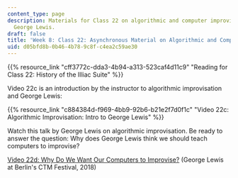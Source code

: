 ```yaml
---
content_type: page
description: Materials for Class 22 on algorithmic and computer improvisation and
  George Lewis.
draft: false
title: 'Week 8: Class 22: Asynchronous Material on Algorithmic and Computer Improvisation'
uid: d05bfd8b-0b46-4b78-9c8f-c4ea2c59ae30
---
```

{{% resource_link "cff3772c-dda3-4b94-a313-523caf4d11c9" "Reading for Class 22: History of the Illiac Suite" %}}

Video 22c is an introduction by the instructor to algorithmic improvisation and George Lewis:

{{% resource_link "c884384d-f969-4bb9-92b6-b21e2f7d0f1c" "Video 22c: Algorithmic Improvisation: Intro to George Lewis" %}}

Watch this talk by George Lewis on algorithmic improvisation. Be ready to answer the question: Why does George Lewis think we should teach computers to improvise?

[Video 22d: Why Do We Want Our Computers to Improvise?](https://www.youtube.com/watch?v=wDP8FsjyCaA) (George Lewis at Berlin's CTM Festival, 2018)